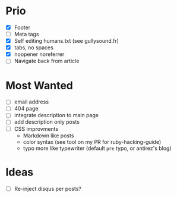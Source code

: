 # Prio

- [x] Footer
- [ ] Meta tags
- [x] Self editing humans.txt (see gullysound.fr)
- [x] tabs, no spaces
- [x] noopener noreferrer
- [ ] Navigate back from article

# Most Wanted

- [ ] email address
- [ ] 404 page
- [ ] integrate description to main page
- [ ] add description only posts
- [ ] CSS improvments
  - Markdown like posts
  - color syntax (see tool on my PR for ruby-hacking-guide)
  - typo more like typewriter (default `pre` typo, or antirez's blog)

# Ideas

- [ ] Re-inject disqus per posts?
